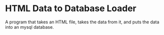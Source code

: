 # HTML Data to Database Loader
A program that takes an HTML file, takes the data from it, and puts the data into an mysql database.


